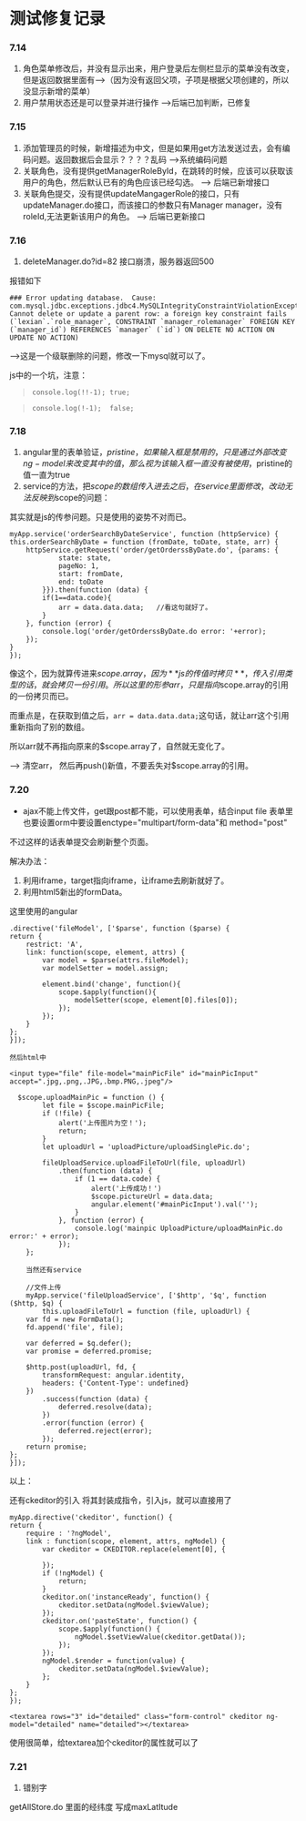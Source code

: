 # 测试修复记录

### 7.14

1. 角色菜单修改后，并没有显示出来，用户登录后左侧栏显示的菜单没有改变，但是返回数据里面有-->（因为没有返回父项，子项是根据父项创建的，所以没显示新增的菜单）
2. 用户禁用状态还是可以登录并进行操作 -->后端已加判断，已修复

### 7.15 

1. 添加管理员的时候，新增描述为中文，但是如果用get方法发送过去，会有编码问题。返回数据后会显示？？？？乱码 -->系统编码问题
2. 关联角色，没有提供getManagerRoleById，在跳转的时候，应该可以获取该用户的角色，然后默认已有的角色应该已经勾选。 --> 后端已新增接口
3. 关联角色提交，没有提供updateMangagerRole的接口，只有updateManager.do接口，而该接口的参数只有Manager manager，没有roleId,无法更新该用户的角色。   --> 后端已更新接口

### 7.16

1. deleteManager.do?id=82 接口崩溃，服务器返回500

报错如下

	### Error updating database.  Cause: com.mysql.jdbc.exceptions.jdbc4.MySQLIntegrityConstraintViolationException: Cannot delete or update a parent row: a foreign key constraint fails (`lexian`.`role_manager`, CONSTRAINT `manager_rolemanager` FOREIGN KEY (`manager_id`) REFERENCES `manager` (`id`) ON DELETE NO ACTION ON UPDATE NO ACTION)


-->这是一个级联删除的问题，修改一下mysql就可以了。

js中的一个坑，注意：

>`console.log(!!-1); true;`

>`console.log(!-1);  false;`

### 7.18 

1. angular里的表单验证，$pristine，如果输入框是禁用的，只是通过外部改变ng-model来改变其中的值，那么视为该输入框一直没有被使用，$pristine的值一直为true
2. service的方法，把$scope的数组传入进去之后，在service里面修改，改动无法反映到$scope的问题：

其实就是js的传参问题。只是使用的姿势不对而已。

	myApp.service('orderSearchByDateService', function (httpService) {
    this.orderSearchByDate = function (fromDate, toDate, state, arr) {
        httpService.getRequest('order/getOrderssByDate.do', {params: {
                state: state,
                pageNo: 1,
                start: fromDate,
                end: toDate
            }}).then(function (data) {
            if(1==data.code){
				arr = data.data.data;   //看这句就好了。
            }
        }, function (error) {
            console.log('order/getOrderssByDate.do error: '+error);
        });
    }
	});

像这个，因为就算传进来$scope.array，因为**js的传值时拷贝**，传入引用类型的话，就会拷贝一份引用。
所以这里的形参arr，只是指向$scope.array的引用的一份拷贝而已。

而重点是，在获取到值之后，`arr = data.data.data;`这句话，就让arr这个引用重新指向了别的数组。

所以arr就不再指向原来的$scope.array了，自然就无变化了。

--> 清空arr， 然后再push()新值，不要丢失对$scope.array的引用。

### 7.20

* ajax不能上传文件，get跟post都不能，可以使用表单，结合input file 表单里也要设置orm中要设置enctype="multipart/form-data"和 method="post"

不过这样的话表单提交会刷新整个页面。

解决办法：

1. 利用iframe，target指向iframe，让iframe去刷新就好了。
2. 利用html5新出的formData。

这里使用的angular

	.directive('fileModel', ['$parse', function ($parse) {
    return {
        restrict: 'A',
        link: function(scope, element, attrs) {
            var model = $parse(attrs.fileModel);
            var modelSetter = model.assign;

            element.bind('change', function(){
                scope.$apply(function(){
                    modelSetter(scope, element[0].files[0]);
                });
            });
        }
    };
	}]);
	
	然后html中
	
	<input type="file" file-model="mainPicFile" id="mainPicInput" accept=".jpg,.png,.JPG,.bmp.PNG,.jpeg"/>

	  $scope.uploadMainPic = function () {
            let file = $scope.mainPicFile;
            if (!file) {
                alert('上传图片为空！');
                return;
            }
            let uploadUrl = 'uploadPicture/uploadSinglePic.do';

            fileUploadService.uploadFileToUrl(file, uploadUrl)
                .then(function (data) {
                    if (1 == data.code) {
                        alert('上传成功！')
                        $scope.pictureUrl = data.data;
                        angular.element('#mainPicInput').val('');
                    }
                }, function (error) {
                    console.log('mainpic UploadPicture/uploadMainPic.do error:' + error);
                });
        };
        
        当然还有service
        
        //文件上传
		myApp.service('fileUploadService', ['$http', '$q', function ($http, $q) {
    		this.uploadFileToUrl = function (file, uploadUrl) {
        var fd = new FormData();
        fd.append('file', file);

        var deferred = $q.defer();
        var promise = deferred.promise;

        $http.post(uploadUrl, fd, {
            transformRequest: angular.identity,
            headers: {'Content-Type': undefined}
        })
            .success(function (data) {
                deferred.resolve(data);
            })
            .error(function (error) {
                deferred.reject(error);
            });
        return promise;
    };
	}]);

以上：

还有ckeditor的引入
将其封装成指令，引入js，就可以直接用了

	myApp.directive('ckeditor', function() {
    return {
        require : '?ngModel',
        link : function(scope, element, attrs, ngModel) {
            var ckeditor = CKEDITOR.replace(element[0], {

            });
            if (!ngModel) {
                return;
            }
            ckeditor.on('instanceReady', function() {
                ckeditor.setData(ngModel.$viewValue);
            });
            ckeditor.on('pasteState', function() {
                scope.$apply(function() {
                    ngModel.$setViewValue(ckeditor.getData());
                });
            });
            ngModel.$render = function(value) {
                ckeditor.setData(ngModel.$viewValue);
            };
        }
    };
	});
	
	<textarea rows="3" id="detailed" class="form-control" ckeditor ng-model="detailed" name="detailed"></textarea>

使用很简单，给textarea加个ckeditor的属性就可以了

### 7.21 

1. 错别字

getAllStore.do 里面的经纬度 写成maxLatItude
